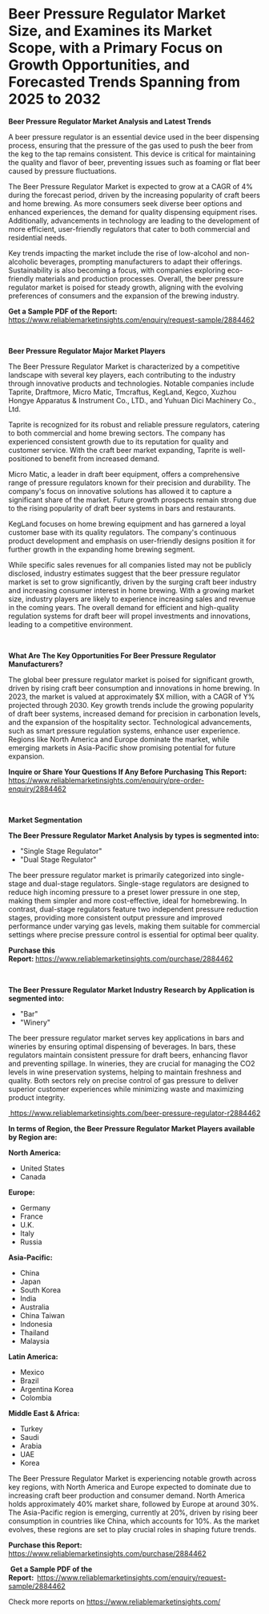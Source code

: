 <p><h1>Beer Pressure Regulator Market Size, and Examines its Market Scope, with a Primary Focus on Growth Opportunities, and Forecasted Trends Spanning from 2025 to 2032</h1></p><p><strong>Beer Pressure Regulator Market Analysis and Latest Trends</strong></p>
<p><p>A beer pressure regulator is an essential device used in the beer dispensing process, ensuring that the pressure of the gas used to push the beer from the keg to the tap remains consistent. This device is critical for maintaining the quality and flavor of beer, preventing issues such as foaming or flat beer caused by pressure fluctuations. </p><p>The Beer Pressure Regulator Market is expected to grow at a CAGR of 4% during the forecast period, driven by the increasing popularity of craft beers and home brewing. As more consumers seek diverse beer options and enhanced experiences, the demand for quality dispensing equipment rises. Additionally, advancements in technology are leading to the development of more efficient, user-friendly regulators that cater to both commercial and residential needs. </p><p>Key trends impacting the market include the rise of low-alcohol and non-alcoholic beverages, prompting manufacturers to adapt their offerings. Sustainability is also becoming a focus, with companies exploring eco-friendly materials and production processes. Overall, the beer pressure regulator market is poised for steady growth, aligning with the evolving preferences of consumers and the expansion of the brewing industry.</p></p>
<p><strong>Get a Sample PDF of the Report:&nbsp;</strong> <a href="https://www.reliablemarketinsights.com/enquiry/request-sample/2884462?utm_campaign=2538&utm_medium=2&utm_source=Github&utm_content=ia&utm_term=13032025&utm_id=beer-pressure-regulator">https://www.reliablemarketinsights.com/enquiry/request-sample/2884462</a></p>
<p>&nbsp;</p>
<p><strong>Beer Pressure Regulator Major Market Players</strong></p>
<p><p>The Beer Pressure Regulator Market is characterized by a competitive landscape with several key players, each contributing to the industry through innovative products and technologies. Notable companies include Taprite, Draftmore, Micro Matic, Tmcraftus, KegLand, Kegco, Xuzhou Hongye Apparatus & Instrument Co., LTD., and Yuhuan Dici Machinery Co., Ltd.</p><p>Taprite is recognized for its robust and reliable pressure regulators, catering to both commercial and home brewing sectors. The company has experienced consistent growth due to its reputation for quality and customer service. With the craft beer market expanding, Taprite is well-positioned to benefit from increased demand.</p><p>Micro Matic, a leader in draft beer equipment, offers a comprehensive range of pressure regulators known for their precision and durability. The company's focus on innovative solutions has allowed it to capture a significant share of the market. Future growth prospects remain strong due to the rising popularity of draft beer systems in bars and restaurants.</p><p>KegLand focuses on home brewing equipment and has garnered a loyal customer base with its quality regulators. The company's continuous product development and emphasis on user-friendly designs position it for further growth in the expanding home brewing segment.</p><p>While specific sales revenues for all companies listed may not be publicly disclosed, industry estimates suggest that the beer pressure regulator market is set to grow significantly, driven by the surging craft beer industry and increasing consumer interest in home brewing. With a growing market size, industry players are likely to experience increasing sales and revenue in the coming years. The overall demand for efficient and high-quality regulation systems for draft beer will propel investments and innovations, leading to a competitive environment.</p></p>
<p>&nbsp;</p>
<p><strong>What Are The Key Opportunities For Beer Pressure Regulator Manufacturers?</strong></p>
<p><p>The global beer pressure regulator market is poised for significant growth, driven by rising craft beer consumption and innovations in home brewing. In 2023, the market is valued at approximately $X million, with a CAGR of Y% projected through 2030. Key growth trends include the growing popularity of draft beer systems, increased demand for precision in carbonation levels, and the expansion of the hospitality sector. Technological advancements, such as smart pressure regulation systems, enhance user experience. Regions like North America and Europe dominate the market, while emerging markets in Asia-Pacific show promising potential for future expansion.</p></p>
<p><strong>Inquire or Share Your Questions If Any Before Purchasing This Report:</strong> <a href="https://www.reliablemarketinsights.com/enquiry/pre-order-enquiry/2884462?utm_campaign=2538&utm_medium=2&utm_source=Github&utm_content=ia&utm_term=13032025&utm_id=beer-pressure-regulator">https://www.reliablemarketinsights.com/enquiry/pre-order-enquiry/2884462</a></p>
<p>&nbsp;</p>
<p><strong>Market Segmentation</strong></p>
<p><strong>The Beer Pressure Regulator Market Analysis by types is segmented into:</strong></p>
<p><ul><li>"Single Stage Regulator"</li><li>"Dual Stage Regulator"</li></ul></p>
<p><p>The beer pressure regulator market is primarily categorized into single-stage and dual-stage regulators. Single-stage regulators are designed to reduce high incoming pressure to a preset lower pressure in one step, making them simpler and more cost-effective, ideal for homebrewing. In contrast, dual-stage regulators feature two independent pressure reduction stages, providing more consistent output pressure and improved performance under varying gas levels, making them suitable for commercial settings where precise pressure control is essential for optimal beer quality.</p></p>
<p><strong>Purchase this Report:&nbsp;</strong><a href="https://www.reliablemarketinsights.com/purchase/2884462?utm_campaign=2538&utm_medium=2&utm_source=Github&utm_content=ia&utm_term=13032025&utm_id=beer-pressure-regulator">https://www.reliablemarketinsights.com/purchase/2884462</a></p>
<p>&nbsp;</p>
<p><strong>The Beer Pressure Regulator Market Industry Research by Application is segmented into:</strong></p>
<p><ul><li>"Bar"</li><li>"Winery"</li></ul></p>
<p><p>The beer pressure regulator market serves key applications in bars and wineries by ensuring optimal dispensing of beverages. In bars, these regulators maintain consistent pressure for draft beers, enhancing flavor and preventing spillage. In wineries, they are crucial for managing the CO2 levels in wine preservation systems, helping to maintain freshness and quality. Both sectors rely on precise control of gas pressure to deliver superior customer experiences while minimizing waste and maximizing product integrity.</p></p>
<p><a href="https://www.reliablemarketinsights.com/beer-pressure-regulator-r2884462?utm_campaign=2538&utm_medium=2&utm_source=Github&utm_content=ia&utm_term=13032025&utm_id=beer-pressure-regulator">&nbsp;https://www.reliablemarketinsights.com/beer-pressure-regulator-r2884462</a></p>
<p><strong>In terms of Region, the Beer Pressure Regulator Market Players available by Region are:</strong></p>
<p>
    <p> <strong> North America: </strong>
        <ul>
            <li>United States</li>
            <li>Canada</li>
        </ul>
        </p> 
    <p> <strong> Europe: </strong>
        <ul>
            <li>Germany</li>
            <li>France</li>
            <li>U.K.</li>
            <li>Italy</li>
            <li>Russia</li>
        </ul>
        </p> 
    <p> <strong> Asia-Pacific: </strong>
        <ul>
            <li>China</li>
            <li>Japan</li>
            <li>South Korea</li>
            <li>India</li>
            <li>Australia</li>
            <li>China Taiwan</li>
            <li>Indonesia</li>
            <li>Thailand</li>
            <li>Malaysia</li>
        </ul>
        </p> 
    <p> <strong> Latin America: </strong>
        <ul>
            <li>Mexico</li>
            <li>Brazil</li>
            <li>Argentina Korea</li>
            <li>Colombia</li>
        </ul>
        </p> 
    <p> <strong> Middle East & Africa: </strong>
        <ul>
            <li>Turkey</li>
            <li>Saudi</li>
            <li>Arabia</li>
            <li>UAE</li>
            <li>Korea</li>
        </ul>
    </p>
    </p>
<p><p>The Beer Pressure Regulator Market is experiencing notable growth across key regions, with North America and Europe expected to dominate due to increasing craft beer production and consumer demand. North America holds approximately 40% market share, followed by Europe at around 30%. The Asia-Pacific region is emerging, currently at 20%, driven by rising beer consumption in countries like China, which accounts for 10%. As the market evolves, these regions are set to play crucial roles in shaping future trends.</p></p>
<p><strong>Purchase this Report: </strong><a href="https://www.reliablemarketinsights.com/purchase/2884462?utm_campaign=2538&utm_medium=2&utm_source=Github&utm_content=ia&utm_term=13032025&utm_id=beer-pressure-regulator">https://www.reliablemarketinsights.com/purchase/2884462</a></p>
<p>&nbsp;<strong>Get a Sample PDF of the Report:&nbsp;&nbsp;</strong><a href="https://www.reliablemarketinsights.com/enquiry/request-sample/2884462?utm_campaign=2538&utm_medium=2&utm_source=Github&utm_content=ia&utm_term=13032025&utm_id=beer-pressure-regulator">https://www.reliablemarketinsights.com/enquiry/request-sample/2884462</a></p>
<p><strong></strong></p>
<p>Check more reports on <a href="https://www.reliablemarketinsights.com/?utm_campaign=2538&utm_medium=2&utm_source=Github&utm_content=ia&utm_term=13032025&utm_id=beer-pressure-regulator">https://www.reliablemarketinsights.com/</a></p>